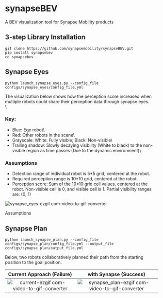 # synapseBEV
A BEV visualization tool for Synapse Mobility products


## 3-step Library Installation
```
git clone https://github.com/synapsemobility/synapseBEV.git
pip install synapsebev
cd synapsebev
```


## Synapse Eyes
```
python launch_synapse_eyes.py --config_file configs/synapse_eyes/config_file.yml
```
The visualization below shows how the perception score increased when multiple robots could share their perception data through synapse eyes. \
\
### Key: 
- Blue: Ego robot\
- Red: Other robots in the scene\
- Grayscale: White: Fully visible; Black: Non-visible\
- Trailing shadow: Slowly decaying visibility (White to black) to the non-visible region as time passes (Due to the dynamic environment)\

### Assumptions
- Detection range of individual robot is 5*5 grid, centered at the robot.
- Required perception range is 10*10 grid, centered at the robot.
- Perception score: Sum of the 10*10 grid cell values, centered at the robot. Non-visible cell is 0, and visible cell is 1. Partial visibility ranges are: (0, 1)

![synapse_eyes-ezgif com-video-to-gif-converter](https://github.com/synapsemobility/synapseBEV/assets/163760520/a67aceae-fec2-4e1a-8d79-f6bb277abc65)

Assumptions





## Synapse Plan
```
python launch_synapse_plan.py --config_file configs/synapse_plan/config_file.yml --output_file configs/synapse_plan/output_file.yml 
```

Below, two robots collaboratively planned their path from the starting position to the goal position. 

|            Current Approach (Failure)           |            with Synapse (Success)           |
|:--------------------------------------:|:--------------------------------------:|
| ![current-ezgif com-video-to-gif-converter](https://github.com/synapsemobility/synapseBEV/assets/163760520/542f194e-d374-4f32-b872-d24b2756a27a) | ![synapse_plan-ezgif com-video-to-gif-converter](https://github.com/synapsemobility/synapseBEV/assets/163760520/9cdc695d-95ce-45eb-81b4-186e7b1c205e) |






